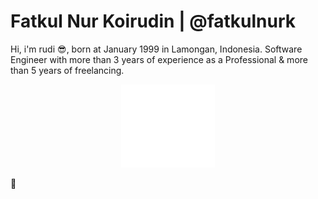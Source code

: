 # Fatkul Nur Koirudin | @fatkulnurk

Hi, i'm rudi :sunglasses:, born at January 1999 in Lamongan, Indonesia. Software Engineer with more than 3 years of experience as a Professional & more than 5 years of freelancing.
<!-- 
---

**All of my client's project repositories are private, so they won't be found unless the client allows them to be published.**

My Portfolio (Web Development, Rest Api, PHP Package, and etc):

https://fatkulnurk.notion.site/Portfolio-43fefaf1bbaa41fe94dff3911f0ce4d9?pvs=4

---
 -->
<p align="center"><a href="https://i.giphy.com/media/v1.Y2lkPTc5MGI3NjExdWhnYnU5cW03em9xZGg5aHMzNGlnYXNtdDlyMGRpOGdicXowaXllNyZlcD12MV9pbnRlcm5hbF9naWZfYnlfaWQmY3Q9Zw/r1RPAPiC3NqhGTaqcX/giphy.gif"><img src="https://raw.githubusercontent.com/fatkulnurk/fatkulnurk/eb7188839c9bfa542eb67128c37227882acfac25/Animation%20-%201706585776016.gif" alt="loading"/></a></p>

<!-- This content will not appear in the rendered Markdown


<p align="left"><img src="https://github-profile-trophy.vercel.app/?username=fatkulnurk" alt="fatkulnurk" /></p>


## ⚡ Technologies

### Backend
![Language&Framework](https://skillicons.dev/icons?i=php,laravel,golang,javascript,express)

### Database 
![Database](https://skillicons.dev/icons?i=mysql,redis,sqlite,planetscale,clickhouse)

### Frontend
![Frontend](https://skillicons.dev/icons?i=alpinejs,tailwindcss,vue,nuxtjs)

### DevOps
![Tool](https://skillicons.dev/icons?i=linux,docker,kubernetes,nginx,gcp,aws,azure,cloudflare,sentry)

### Others
![Other](https://skillicons.dev/icons?i=postman,selenium,git,github,gitlab)

 -->

<!-- 
## Ketertarikan saya
!Saya tertarik pada apapun, dan selalu siap untuk belajar hal baru 😁

## Buat Lebih Dekat
- Facebook: <http://fb.me/fatkulnurk>
- Instagram: <https://www.instagram.com/fatkul_nur_k/>
- Linkedin: <https://www.linkedin.com/in/fatkulnurk>

 -->
:tropical_fish:
